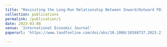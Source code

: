 ```yaml
---
title: "Revisiting the Long-Run Relationship Between Inward/Outward FDI and Income Inequality: New Evidence from the OECD"
collection: publications
permalink: /publication/1
date: 2023-03-08
venue: 'International Economic Journal'
paperurl: 'https://www.tandfonline.com/doi/abs/10.1080/10168737.2023.2182814'

---
```

